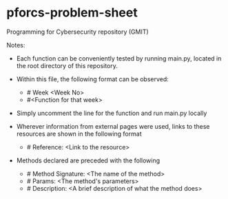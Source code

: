 # pforcs-problem-sheet
Programming for Cybersecurity repository (GMIT)

Notes:

* Each function can be conveniently tested by running main.py, located in the root directory of this repository.
* Within this file, the following format can be observed:

    - \# Week \<Week No\>
    - \#\<Function for that week\>

* Simply uncomment the line for the function and run main.py locally
* Wherever information from external pages were used, links to these resources are shown in the following format

    - \# Reference:   \<Link to the resource\>

* Methods declared are preceded with the following

    - \# Method Signature:   \<The name of the method\>
    - \# Params:   \<The method's parameters\>
    - \# Description:   \<A brief description of what the method does\>
  
